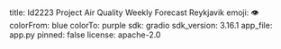 title: Id2223 Project Air Quality Weekly Forecast Reykjavik
emoji: 👁
colorFrom: blue
colorTo: purple
sdk: gradio
sdk_version: 3.16.1
app_file: app.py
pinned: false
license: apache-2.0